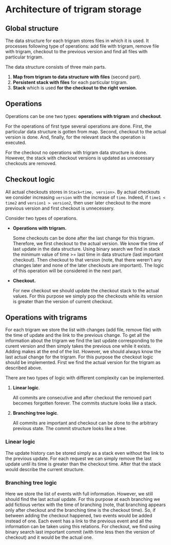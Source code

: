 # Architecture of trigram storage

## Global structure

The data structure for each trigram stores files in which it is used. It processes following type of operations: add file with trigram, remove file with trigram, checkout to the previous version and find all files with particular trigram.

The data structure consists of three main parts.

1. **Map from trigram to data structure with files** (second part).
1. **Persistent stack with files** for each particular trigram.
1. **Stack** which is used **for the checkout to the right version**.

## Operations

Operations can be one two types: **operations with trigram** and **checkout**.

For the operations of first type several operations are done. First, the particular data structure is gotten from map. Second, checkout to the actual version is done. And, finally, for the relevant stack the operation is executed.

For the checkout no operations with trigram data structure is done. However, the stack with checkout versions is updated as unnecessary checkouts are removed.

## Checkout logic

All actual checkouts stores in `Stack<time, version>`. By actual checkouts we consider increasing `version` with the increase of `time`. Indeed, if `time1 < time2` and `version1 > version2`, then user later checkout to the more previous version and first checkout is unnecessery.

Consider two types of operations.

* **Operations with trigram.** 

	Some checkouts can be done after the last change for this trigram. Therefore, we first checkout to the actual version. We know the time of last update in the data structure. Using binary search we find in stack the minimum value of time >= last time in data structure (last important checkout). Then checkout to that version (note, that there weren't any changes later and none of the later checkouts are important). The logic of this operation will be considered in the next part.
* **Checkout.** 

	For new checkout we should update the checkout stack to the actual values. For this purpose we simply pop the checkouts while its version is greater than the version of current checkout.

## Operations with trigrams

For each trigram we store the list with changes (add file, remove file) with the time of update and the link to the previous change. To get all the information about the trigram we find the last update corresponding to the curent version and then simply takes the previous one while it exists. Adding makes at the end of the list. However, we should always know the last actual change for the trigram. For this purpose the checkout logic should be implemented. First we find the actual version for the trigram as described above.

There are two types of logic with different complexity can be implemented. 

1. **Linear logic**. 

	All commits are consecutive and after checkout the removed part becomes forgotten forever. The commits stucture looks like a stack. 
2. **Branching tree logic**. 

	All commits are important and checkout can be done to the arbitrary previous state. The commit structure looks like a tree.

### Linear logic

The update history can be stored simply as a stack even without the link to the previous update. For each request we can simply remove the last update until its time is greater than the checkout time. After that the stack would describe the current structure.

### Branching tree logic

Here we store the list of events with full information. However, we still should find the last actual update. For this purpose at each branching we add fictious vertex with the time of branching (note, that branching appears only after checkout and the branching time is the checkout time). So, if between adding the checkout happened, two events would be added instead of one. Each event has a link to the previous event and all the information can be taken using this relations. For checkout, we find using binary search last important commit (with time less then the version of checkout) and it would be the actual one.